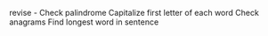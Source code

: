 revise - 
Check palindrome
Capitalize first letter of each word
Check anagrams
Find longest word in sentence